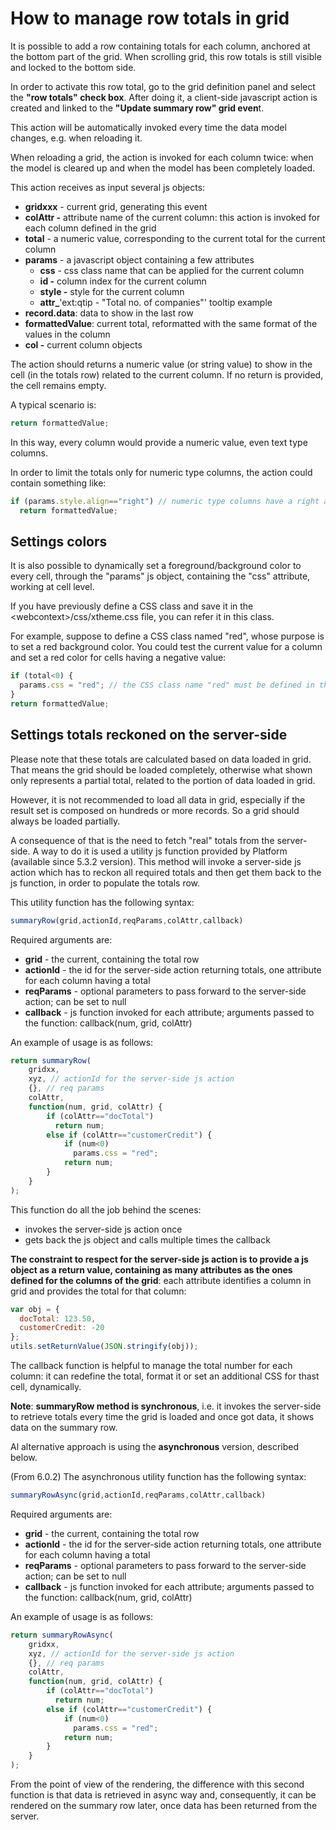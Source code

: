 # How to manage row totals in grid

It is possible to add a row containing totals for each column, anchored at the bottom part of the grid. When scrolling grid, this row totals is still visible and locked to the bottom side.

In order to activate this row total, go to the grid definition panel and select the **"row totals" check box**. After doing it, a client-side javascript action is created and linked to the **"Update summary row" grid even**t.

This action will be automatically invoked every time the data model changes, e.g. when reloading it.

When reloading a grid, the action is invoked for each column twice: when the model is cleared up and when the model has been completely loaded.

This action receives as input several js objects:

* **gridxxx** - current grid, generating this event
* **colAttr -** attribute name of the current column: this action is invoked for each column defined in the grid
* **total** - a numeric value, corresponding to the current total for the current column
* **params** - a javascript object containing a few attributes
  * **css** - css class name that can be applied for the current column
  * **id -** column index for the current column
  * **style -** style for the current column
  * **attr\_**'ext:qtip - "Total no. of companies"' tooltip example
* &#x20;**record.data**: data to show in the last row
* **formattedValue**: current total, reformatted with the same format of the values in the column
* **col -** current column objects&#x20;

The action should returns a numeric value (or string value) to show in the cell (in the totals row) related to the current column. If no return is provided, the cell remains empty.

A typical scenario is:

```javascript
return formattedValue;
```

In this way, every column would provide a numeric value, even text type columns.

In order to limit the totals only for numeric type columns, the action could contain something like:

```javascript
if (params.style.align=="right") // numeric type columns have a right alignment...
  return formattedValue;
```

## Settings colors

It is also possible to dynamically set a foreground/background color to every cell, through the "params" js object, containing the "css" attribute, working at cell level.

If you have previously define a CSS class and save it in the \<webcontext>/css/xtheme.css file, you can refer it in this class.

For example, suppose to define a CSS class named "red", whose purpose is to set a red background color. You could test the current value for a column and set a red color for cells having a negative value:

```javascript
if (total<0) {
  params.css = "red"; // the CSS class name "red" must be defined in the xtheme.css file
}
return formattedValue;
```

## Settings totals reckoned on the server-side

Please note that these totals are calculated based on data loaded in grid. That means the grid should be loaded completely, otherwise what shown only represents a partial total, related to the portion of data loaded in grid.

However, it is not recommended to load all data in grid, especially if the result set is composed on hundreds or more records. So a grid should always be loaded partially.

A consequence of that is the need to fetch "real" totals from the server-side. A way to do it is used a utility js function provided by Platform (available since 5.3.2 version). This method will invoke a server-side js action which has to reckon all required totals and then get them back to the js function, in order to populate the totals row.

This utility function has the following syntax:

```javascript
summaryRow(grid,actionId,reqParams,colAttr,callback)
```

Required arguments are:

* **grid** - the current, containing the total row
* **actionId** - the id for the server-side action returning totals, one attribute for each column having a total
* **reqParams** - optional parameters to pass forward to the server-side action; can be set to null
* **callback** - js function invoked for each attribute; arguments passed to the function: callback(num, grid, colAttr)

An example of usage is as follows:

```javascript
return summaryRow(
    gridxx,
    xyz, // actionId for the server-side js action
    {}, // req params
    colAttr,
    function(num, grid, colAttr) {
        if (colAttr=="docTotal")
          return num;
        else if (colAttr=="customerCredit") {
            if (num<0)
              params.css = "red";
            return num;
        }
    }
);
```

This function do all the job behind the scenes:

* invokes the server-side js action once
* gets back the js object and calls multiple times the callback

**The constraint to respect for the server-side js action is to provide a js object as a return value, containing as many attributes as the ones defined for the columns of the grid**: each attribute identifies a column in grid and provides the total for that column:

```javascript
var obj = {
  docTotal: 123.50,
  customerCredit: -20
};
utils.setReturnValue(JSON.stringify(obj));
```

The callback function is helpful to manage the total number for each column: it can redefine the total, format it or set an additional CSS for thast cell, dynamically.

**Note**: **summaryRow method is synchronous**, i.e. it invokes the server-side to retrieve totals every time the grid is loaded and once got data, it shows data on the summary row.

Al alternative approach is using the **asynchronous** version, described below.



(From 6.0.2) The asynchronous utility function has the following syntax:

```javascript
summaryRowAsync(grid,actionId,reqParams,colAttr,callback)
```

Required arguments are:

* **grid** - the current, containing the total row
* **actionId** - the id for the server-side action returning totals, one attribute for each column having a total
* **reqParams** - optional parameters to pass forward to the server-side action; can be set to null
* **callback** -  js function invoked for each attribute; arguments passed to the function: callback(num, grid, colAttr)

An example of usage is as follows:

```javascript
return summaryRowAsync(
    gridxx,
    xyz, // actionId for the server-side js action
    {}, // req params
    colAttr,
    function(num, grid, colAttr) {
        if (colAttr=="docTotal")
          return num;
        else if (colAttr=="customerCredit") {
            if (num<0)
              params.css = "red";
            return num;
        }
    }
);
```

From the point of view of the rendering, the difference with this second function is that data is retrieved in async way and, consequently, it can be rendered on the summary row later, once data has been returned from the server.
